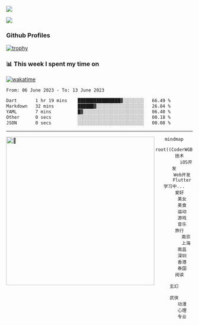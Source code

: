 ![](https://github-readme-activity-graph.cyclic.app/graph?username=WangGuibin&theme=github)

<img src="https://count.getloli.com/get/@WangGuibin.github.readme">

### Github Profiles 

[![trophy](https://github-profile-trophy.vercel.app/?username=WangGuibin&row=3&column=3&margin-w=15&margin-h=15&no-bg=true)](https://github.com/ryo-ma/github-profile-trophy)


### 📊 This week I spent my time on
 [![wakatime](https://wakatime.com/badge/user/407c6d8e-2c17-4c11-a4b0-1564a6f89458.svg)](https://wakatime.com/@407c6d8e-2c17-4c11-a4b0-1564a6f89458) 
<!-- [![CoderWGB's wakatime stats](https://github-readme-stats.vercel.app/api/wakatime?username=407c6d8e-2c17-4c11-a4b0-1564a6f89458)](https://github.com/WangGuibin/WangGuibin) -->


<!--START_SECTION:waka-->

```txt
From: 06 June 2023 - To: 13 June 2023

Dart       1 hr 19 mins    ████████████████▓░░░░░░░░   66.49 %
Markdown   32 mins         ██████▓░░░░░░░░░░░░░░░░░░   26.84 %
YAML       7 mins          █▓░░░░░░░░░░░░░░░░░░░░░░░   06.40 %
Other      0 secs          ░░░░░░░░░░░░░░░░░░░░░░░░░   00.18 %
JSON       0 secs          ░░░░░░░░░░░░░░░░░░░░░░░░░   00.08 %
```

<!--END_SECTION:waka-->

---


<img alt="🦑" align="left"  width="400px" src="https://cdn.jsdelivr.net/gh/WangGuibin/WangGuibin@master/metrics.svg">
<!-- <img alt="🦑" align="left" width="400px" src="https://cdn.jsdelivr.net/gh/WangGuibin/WangGuibin@master/metrics.additional.svg"> -->


<!-- xmind -->
<div align="center" >

```mermaid
mindmap
  root((CoderWGB))
    技术
    	 iOS开发
      Web开发
      Flutter学习中...
    爱好
      美女
      美食
      运动
      游戏
      音乐
    旅行
    	 南京
    	 上海
      南昌
      深圳
      香港
      泰国
    阅读
			   玄幻
		  	 武侠
      动漫
      心理
      专业
  ```
 </div>
